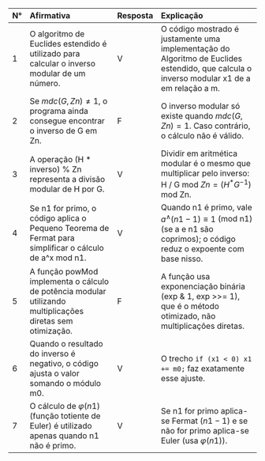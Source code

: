 | N° | Afirmativa | Resposta | Explicação |
| :-- | :--- | :--- | :--- |
| 1 | O algoritmo de Euclides estendido é utilizado para calcular o inverso modular de um número. | V | O código mostrado é justamente uma implementação do Algoritmo de Euclides estendido, que calcula o inverso modular x1 de a em relação a m. |
| 2 | Se $mdc(G,Zn)\ne1,$ o programa ainda consegue encontrar o inverso de G em Zn. | F | O inverso modular só existe quando $mdc(G,Zn)=1$. Caso contrário, o cálculo não é válido. |
| 3 | A operação (H * inverso) % Zn representa a divisão modular de H por G. | V | Dividir em aritmética modular é o mesmo que multiplicar pelo inverso: H / G mod $Zn=(H^{*}G^{-1})$ mod Zn. |
| 4 | Se n1 for primo, o código aplica o Pequeno Teorema de Fermat para simplificar o cálculo de a^x mod n1. | V | Quando n1 é primo, vale $a^{\wedge}(n1-1)\equiv 1$ (mod n1) (se a e n1 são coprimos); o código reduz o expoente com base nisso. |
| 5 | A função powMod implementa o cálculo de potência modular utilizando multiplicações diretas sem otimização. | F | A função usa exponenciação binária (exp & 1, exp >>= 1), que é o método otimizado, não multiplicações diretas. |
| 6 | Quando o resultado do inverso é negativo, o código ajusta o valor somando o módulo m0. | V | O trecho `if (x1 < 0) x1 += m0;` faz exatamente esse ajuste. |
| 7 | O cálculo de $\varphi(n1)$ (função totiente de Euler) é utilizado apenas quando n1 não é primo. | V | Se n1 for primo aplica-se Fermat $(n1-1)$ e se não for primo aplica-se Euler (usa $\varphi(n1))$. |